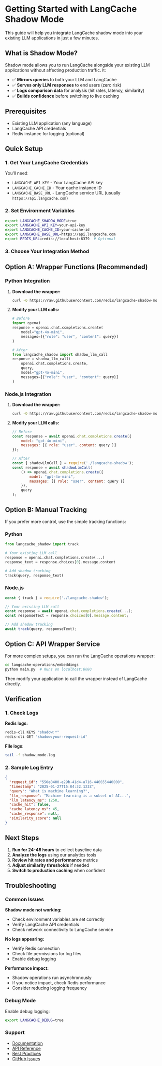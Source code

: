 # Getting Started with LangCache Shadow Mode

This guide will help you integrate LangCache shadow mode into your existing LLM applications in just a few minutes.

## What is Shadow Mode?

Shadow mode allows you to run LangCache alongside your existing LLM applications without affecting production traffic. It:

- ✅ **Mirrors queries** to both your LLM and LangCache
- ✅ **Serves only LLM responses** to end users (zero risk)
- ✅ **Logs comparison data** for analysis (hit rates, latency, similarity)
- ✅ **Builds confidence** before switching to live caching

## Prerequisites

- Existing LLM application (any language)
- LangCache API credentials
- Redis instance for logging (optional)

## Quick Setup

### 1. Get Your LangCache Credentials

You'll need:
- `LANGCACHE_API_KEY` - Your LangCache API key
- `LANGCACHE_CACHE_ID` - Your cache instance ID
- `LANGCACHE_BASE_URL` - LangCache service URL (usually `https://api.langcache.com`)

### 2. Set Environment Variables

```bash
export LANGCACHE_SHADOW_MODE=true
export LANGCACHE_API_KEY=your-api-key
export LANGCACHE_CACHE_ID=your-cache-id
export LANGCACHE_BASE_URL=https://api.langcache.com
export REDIS_URL=redis://localhost:6379  # Optional
```

### 3. Choose Your Integration Method

## Option A: Wrapper Functions (Recommended)

### Python Integration

1. **Download the wrapper:**
   ```bash
   curl -O https://raw.githubusercontent.com/redis/langcache-shadow-mode/main/wrappers/python/langcache_shadow.py
   ```

2. **Modify your LLM calls:**
   ```python
   # Before
   import openai
   response = openai.chat.completions.create(
       model="gpt-4o-mini",
       messages=[{"role": "user", "content": query}]
   )
   
   # After
   from langcache_shadow import shadow_llm_call
   response = shadow_llm_call(
       openai.chat.completions.create,
       query,
       model="gpt-4o-mini",
       messages=[{"role": "user", "content": query}]
   )
   ```

### Node.js Integration

1. **Download the wrapper:**
   ```bash
   curl -O https://raw.githubusercontent.com/redis/langcache-shadow-mode/main/wrappers/nodejs/langcache-shadow.js
   ```

2. **Modify your LLM calls:**
   ```javascript
   // Before
   const response = await openai.chat.completions.create({
       model: "gpt-4o-mini",
       messages: [{ role: "user", content: query }]
   });
   
   // After
   const { shadowLlmCall } = require('./langcache-shadow');
   const response = await shadowLlmCall(
       () => openai.chat.completions.create({
           model: "gpt-4o-mini",
           messages: [{ role: "user", content: query }]
       }),
       query
   );
   ```

## Option B: Manual Tracking

If you prefer more control, use the simple tracking functions:

### Python
```python
from langcache_shadow import track

# Your existing LLM call
response = openai.chat.completions.create(...)
response_text = response.choices[0].message.content

# Add shadow tracking
track(query, response_text)
```

### Node.js
```javascript
const { track } = require('./langcache-shadow');

// Your existing LLM call
const response = await openai.chat.completions.create(...);
const responseText = response.choices[0].message.content;

// Add shadow tracking
await track(query, responseText);
```

## Option C: API Wrapper Service

For more complex setups, you can run the LangCache operations wrapper:

```bash
cd langcache-operations/embeddings
python main.py  # Runs on localhost:8080
```

Then modify your application to call the wrapper instead of LangCache directly.

## Verification

### 1. Check Logs

**Redis logs:**
```bash
redis-cli KEYS "shadow:*"
redis-cli GET "shadow:your-request-id"
```

**File logs:**
```bash
tail -f shadow_mode.log
```

### 2. Sample Log Entry

```json
{
  "request_id": "550e8400-e29b-41d4-a716-446655440000",
  "timestamp": "2025-01-27T15:04:32.123Z",
  "query": "What is machine learning?",
  "llm_response": "Machine learning is a subset of AI...",
  "llm_latency_ms": 1250,
  "cache_hit": false,
  "cache_latency_ms": 45,
  "cache_response": null,
  "similarity_score": null
}
```

## Next Steps

1. **Run for 24-48 hours** to collect baseline data
2. **Analyze the logs** using our analytics tools
3. **Review hit rates and performance** metrics
4. **Adjust similarity thresholds** if needed
5. **Switch to production caching** when confident

## Troubleshooting

### Common Issues

**Shadow mode not working:**
- Check environment variables are set correctly
- Verify LangCache API credentials
- Check network connectivity to LangCache service

**No logs appearing:**
- Verify Redis connection
- Check file permissions for log files
- Enable debug logging

**Performance impact:**
- Shadow operations run asynchronously
- If you notice impact, check Redis performance
- Consider reducing logging frequency

### Debug Mode

Enable debug logging:

```bash
export LANGCACHE_DEBUG=true
```

### Support

- [Documentation](../README.md)
- [API Reference](api-reference.md)
- [Best Practices](best-practices.md)
- [GitHub Issues](https://github.com/redis/langcache-shadow-mode/issues)
